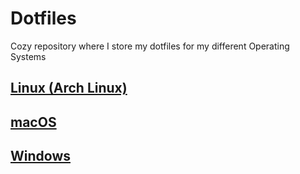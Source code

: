# Dotfiles
Cozy repository where I store my dotfiles for my different Operating Systems

## [Linux (Arch Linux)](linux)

## [macOS](mac-os)

## [Windows](windows)
